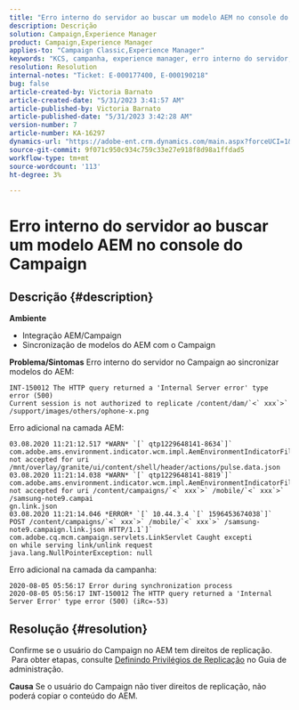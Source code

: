```yaml
---
title: "Erro interno do servidor ao buscar um modelo AEM no console do Campaign"
description: Descrição
solution: Campaign,Experience Manager
product: Campaign,Experience Manager
applies-to: "Campaign Classic,Experience Manager"
keywords: "KCS, campanha, experience manager, erro interno do servidor, 500"
resolution: Resolution
internal-notes: "Ticket: E-000177400, E-000190218"
bug: false
article-created-by: Victoria Barnato
article-created-date: "5/31/2023 3:41:57 AM"
article-published-by: Victoria Barnato
article-published-date: "5/31/2023 3:42:28 AM"
version-number: 7
article-number: KA-16297
dynamics-url: "https://adobe-ent.crm.dynamics.com/main.aspx?forceUCI=1&pagetype=entityrecord&etn=knowledgearticle&id=7fa3f313-65ff-ed11-8f6e-6045bd006149"
source-git-commit: 9f071c950c934c759c33e27e918f8d98a1ffdad5
workflow-type: tm+mt
source-wordcount: '113'
ht-degree: 3%

---
```


# Erro interno do servidor ao buscar um modelo AEM no console do Campaign

## Descrição {#description}

<b>Ambiente</b>
- Integração AEM/Campaign
- Sincronização de modelos do AEM com o Campaign

<b>Problema/Sintomas</b>
Erro interno do servidor no Campaign ao sincronizar modelos do AEM:


```
INT-150012 The HTTP query returned a 'Internal Server error' type error (500)
Current session is not authorized to replicate /content/dam/`<` xxx`>` /support/images/others/ophone-x.png
```


Erro adicional na camada AEM:


```
03.08.2020 11:21:12.517 *WARN* `[` qtp1229648141-8634`]`  com.adobe.ams.environment.indicator.wcm.impl.AemEnvironmentIndicatorFilter not accepted for uri /mnt/overlay/granite/ui/content/shell/header/actions/pulse.data.json
03.08.2020 11:21:14.038 *WARN* `[` qtp1229648141-8819`]`  com.adobe.ams.environment.indicator.wcm.impl.AemEnvironmentIndicatorFilter not accepted for uri /content/campaigns/`<` xxx`>` /mobile/`<` xxx`>` /samsung-note9.campai
gn.link.json
03.08.2020 11:21:14.046 *ERROR* `[` 10.44.3.4 `[` 1596453674038`]`  POST /content/campaigns/`<` xxx`>` /mobile/`<` xxx`>` /samsung-note9.campaign.link.json HTTP/1.1`]`  com.adobe.cq.mcm.campaign.servlets.LinkServlet Caught excepti
on while serving link/unlink request
java.lang.NullPointerException: null
```


Erro adicional na camada da campanha:


```
2020-08-05 05:56:17 Error during synchronization process
2020-08-05 05:56:17 INT-150012 The HTTP query returned a 'Internal Server Error' type error (500) (iRc=-53)
```





## Resolução {#resolution}


Confirme se o usuário do Campaign no AEM tem direitos de replicação.  Para obter etapas, consulte [Definindo Privilégios de Replicação](https://experienceleague.adobe.com/docs/experience-manager-65/administering/security/security.html?lang=en#setting-replication-privileges) no Guia de administração.

<b>Causa</b>
Se o usuário do Campaign não tiver direitos de replicação, não poderá copiar o conteúdo do AEM.


